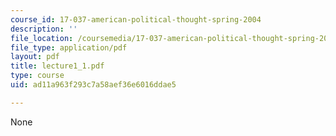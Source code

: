```yaml
---
course_id: 17-037-american-political-thought-spring-2004
description: ''
file_location: /coursemedia/17-037-american-political-thought-spring-2004/ad11a963f293c7a58aef36e6016ddae5_lecture1_1.pdf
file_type: application/pdf
layout: pdf
title: lecture1_1.pdf
type: course
uid: ad11a963f293c7a58aef36e6016ddae5

---
```

None